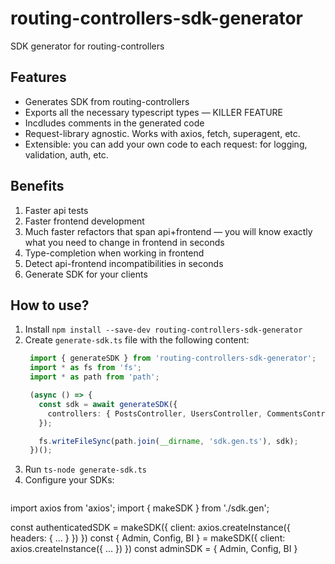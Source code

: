 # routing-controllers-sdk-generator
SDK generator for routing-controllers

## Features
- Generates SDK from routing-controllers
- Exports all the necessary typescript types — KILLER FEATURE
- Incdludes comments in the generated code
- Request-library agnostic. Works with axios, fetch, superagent, etc.
- Extensible: you can add your own code to each request: for logging, validation, auth, etc.

## Benefits

1. Faster api tests
2. Faster frontend development
3. Much faster refactors that span api+frontend — you will know exactly what you need to change in frontend in seconds
4. Type-completion when working in frontend
5. Detect api-frontend incompatibilities in seconds
6. Generate SDK for your clients

## How to use?

1. Install `npm install --save-dev routing-controllers-sdk-generator`
2. Create `generate-sdk.ts` file with the following content:
   ```typescript
    import { generateSDK } from 'routing-controllers-sdk-generator';
    import * as fs from 'fs';
    import * as path from 'path';

    (async () => {
      const sdk = await generateSDK({
        controllers: { PostsController, UsersController, CommentsController },
      });

      fs.writeFileSync(path.join(__dirname, 'sdk.gen.ts'), sdk);
    })();
   ```
3. Run `ts-node generate-sdk.ts`
4. Configure your SDKs:
   ```typescript
  import axios from 'axios';
  import { makeSDK } from './sdk.gen';

   const authenticatedSDK = makeSDK({ client: axios.createInstance({ headers: { ... } }) })
   const { Admin, Config, BI } = makeSDK({ client: axios.createInstance({ ... }) })
   const adminSDK = { Admin, Config, BI }
   ```
